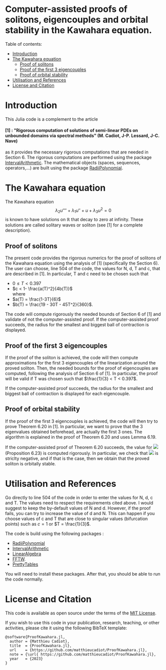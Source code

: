 # Computer-assisted proofs of solitons, eigencouples and orbital stability in the Kawahara equation.



Table of contents:


* [Introduction](#introduction)
* [The Kawahara equation](#the-kawahara-equation)
   * [Proof of solitons](#Proof-of-solitons)
   * [Proof of the first 3 eigencouples](#Proof-of-the-first-3-eigencouples)
   * [Proof of orbital stability](#Proof-of-orbital-stability)
* [Utilisation and References](#utilisation-and-references)
* [License and Citation](#license-and-citation)



# Introduction

This Julia code is a complement to the article 

#### [1] : "Rigorous computation of solutions of semi-linear PDEs on unbounded domains via spectral methods" (M. Cadiot, J-P. Lessard, J-C. Nave)

as it provides the necessary rigorous computations that are needed in Section 6. The rigorous computations are performed using the package [IntervalArithmetic](https://github.com/JuliaIntervals/IntervalArithmetic.jl). The mathematical objects (spaces, sequences, operators,...) are built using the package [RadiiPolynomial](https://github.com/OlivierHnt/RadiiPolynomial.jl). 


# The Kawahara equation

The Kawahara equation
$$\lambda_2u'''' + \lambda_1u'' + u + \lambda_3u^2 = 0$$
is known to have solutions on $\mathbb{R}$ that decay to zero at infinity. These solutions are called solitary waves or soliton (see [1] for a complete description).

## Proof of solitons

The present code provides the rigorous numerics for the proof of solitons of the Kawahara equation using the analysis of [1] (specifically the Section 6). The user can choose, line 504 of the code, the values for N, d, T and c, that are described in [1]. In particular, T and c need to be chosen such that
 - $0 \leq T < 0.397$ 
 - $c < 1- \frac{a(T)^2}{4b(T)}$    
where
- $a(T) = \frac{1-3T}{6}$
- $b(T) = \frac{19 - 30T - 45T^2}{360}$.   

The code will compute rigorously the needed bounds of Section 6 of [1] and validate of not the computer-assisted proof. If the computer-assisted proof succeeds, the radius for the smallest and biggest ball of contraction is displayed.

## Proof of the first 3 eigencouples

If the proof of the soliton is achieved, the code will then compute approximations for the first 3 eigencouples of the linearization around the proved soliton. Then, the needed bounds for the proof of eigencouples are computed, following the analysis of Section 6 of [1]. In particular, the proof will be valid if T was chosen such that
 $\frac{1}{3} < T < 0.397$. 
  
   

 If the computer-assisted proof succeeds, the radius for the smallest and biggest ball of contraction is displayed for each eigencouple.
 
 
 ## Proof of orbital stability

If the proof of the first 3 eigencouples is achieved, the code will then try to prove Theorem 6.20 in [1]. In particular, we want to prove that the 3 eigenvalues obtained beforehead, are actually the first 3 ones. The algorithm is explained in the proof of Theorem 6.20 and uses Lemma 6.19. 

 If the computer-assisted proof of Theorem 6.20 succeeds, the value for  <img src="https://latex.codecogs.com/gif.latex?\tau" /> (Proposition 6.23) is computed rigorously. In particular, we check that <img src="https://latex.codecogs.com/gif.latex?\tau" /> is striclty negative, and if that is the case, then we obtain that the proved soliton is orbitally stable.
 
 
 # Utilisation and References
 
 Go directly to line 504 of the code in order to enter the values for N, d, c and T. The values need to respect the requirements cited above. I would suggest to keep the by-default values of N and d. However, if the proof fails, you can try to increase the value of d and N. This can happen if you choose values of c and T that are close to singular values (bifurcation points) such as $c =1$ or $T = \frac{1}{3}$.
 
 The code is build using the following packages :
 - [RadiiPolynomial](https://github.com/OlivierHnt/RadiiPolynomial.jl) 
 - [IntervalArithmetic](https://github.com/JuliaIntervals/IntervalArithmetic.jl)
 - [LinearAlgebra](https://docs.julialang.org/en/v1/stdlib/LinearAlgebra/)
 - [FFTW](https://github.com/JuliaMath/FFTW.jl).
 - [PrettyTables](https://ronisbr.github.io/PrettyTables.jl/stable/)
 
 You will need to install these packages. After that, you should be able to run the code normally.
 
 # License and Citation
 
  This code is available as open source under the terms of the [MIT License](http://opensource.org/licenses/MIT).
  
If you wish to use this code in your publication, research, teaching, or other activities, please cite it using the following BibTeX template:

```
@software{ProofKawahara.jl,
  author = {Matthieu Cadiot},
  title  = {ProofKawahara.jl},
  url    = {https://github.com/matthieucadiot/ProofKawahara.jl},
  note = {\url{ https://github.com/matthieucadiot/ProofKawahara.jl},
  year   = {2023}
}
```
